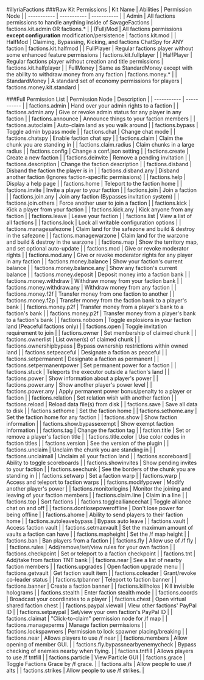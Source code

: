 #illyriaFactions
###Raw Kit Permissions
| Kit Name | Abilities |	Permission Node |
| ----------- | ----------- | ----------- |
| Admin | All factions permissions to handle anything inside of SavageFactions | factions.kit.admin OR factions.* |
| (Full)Mod | All factions permissions **except configuration** modification/persistence | factions.kit.mod |
| HalfMod | Claiming, Bypassing, Kicking, and factions ChatSpy for ANY faction | factions.kit.halfmod |
| FullPlayer | Regular factions player without some enhanced feature permissions |  factions.kit.fullplayer |
| HalfPlayer | Regular factions player without creation and title permissions | factions.kit.halfplayer |
| FullMoney | Same as StandardMoney except with the ability to withdraw money from any faction | factions.money.* |
| StandardMoney | A standard set of economy permissions for players | factions.money.kit.standard |

###Full Permission List
| Permission Node | Description |
| ----------- | ----------- |
| factions.admin | Hand over your admin rights to a faction |
| factions.admin.any | Give or revoke admin status for any player in any faction |
| factions.announce | Announce things to your faction members |
| factions.autoclaim | Auto-claim land as you walk around |
| factions.bypass | Toggle admin bypass mode |
| factions.chat | Change chat mode |
| factions.chatspy | Enable faction chat spy |
| factions.claim | Claim the chunk you are standing in |
| factions.claim.radius | Claim chunks in a large radius |
| factions.config | Change a conf.json setting |
| factions.create | Create a new faction |
| factions.deinvite | Remove a pending invitation |
| factions.description | Change the faction description |
| factions.disband | Disband the faction the player is in |
| factions.disband.any | Disband another faction (Ignores faction-specific permissions) |
| factions.help | Display a help page |
| factions.home | Teleport to the faction home |
| factions.invite | Invite a player to your faction |
| factions.join | Join a faction |
| factions.join.any | Join any faction (Bypasses invitation system) |
| factions.join.others | Force another user to join a faction |
| factions.kick | Kick a player from your faction |
| factions.kick.any | Kick anyone from any faction |
| factions.leave | Leave your faction |
| factions.list | View a list of all factions |
| factions.lock | Lock all writable configuration options |
| factions.managesafezone | Claim land for the safezone and build & destroy in the safezone |
| factions.managewarzone | Claim land for the warzone and build & destroy in the warzone |
| factions.map | Show the territory map, and set optional auto-update |
| factions.mod | Give or revoke moderator rights |
| factions.mod.any | Give or revoke moderator rights for any player in any faction |
| factions.money.balance | Show your faction's current balance |
| factions.money.balance.any | Show any faction's current balance |
| factions.money.deposit | Deposit money into a faction bank |
| factions.money.withdraw | Withdraw money from your faction bank |
| factions.money.withdraw.any | Withdraw money from any faction |
| factions.money.f2f | Transfer money from one faction to another |
| factions.money.f2p | Transfer money from the faction bank to a player's bank |
| factions.money.p2f | Transfer money from a player's bank to a faction's bank |
| factions.money.p2f | Transfer money from a player's bank to a faction's bank |
| factions.noboom | Toggle explosions in your faction land (Peaceful factions only) |
| factions.open | Toggle invitation requirement to join |
| factions.owner | Set membership of claimed chunk |
| factions.ownerlist | List owner(s) of claimed chunk |
| factions.ownershipbypass | Bypass ownership restrictions within owned land |
| factions.setpeaceful | Designate a faction as peaceful |
| factions.setpermanent | Designate a faction as permanent |
| factions.setpermanentpower | Set permanent power for a faction |
| factions.stuck | Teleports the executor outside a faction's land |
| factions.power | Show information about a player's power |
| factions.power.any | Show another player's power level |
| factions.power.any | Apply permanent power bonus/penalty to a player or faction |
| factions.relation | Set relation wish with another faction |
| factions.reload | Reload data file(s) from disk |
| factions.save | Save all data to disk |
| factions.sethome | Set the faction home |
| factions.sethome.any | Set the faction home for any faction |
| factions.show | Show faction information |
| factions.show.bypassexempt | Show exempt faction information |
| factions.tag | Change the faction tag |
| faction.title | Set or remove a player's faction title |
| factions.title.color | Use color codes in faction titles |
| factions.version | See the version of the plugin |
| factions.unclaim | Unclaim the chunk you are standing in |
| factions.unclaimall | Unclaim all your faction land |
| factions.scoreboard | Ability to toggle scoreboards |
| factions.showinvites | Show pending invites to your faction |
| factions.seechunk | See the borders of the chunk you are standing in |
| factions.setwarp | Set a faction warp |
| factions.warp | Access and teleport to faction warps |
| factions.modifypower | Modify another player's power |
| factions.monitorlogins | Monitor the joining and leaving of your faction members |
| factions.claim.line | Claim in a line |
| factions.top | Sort factions |
| factions.togglealliancechat | Toggle alliance chat on and off |
| factions.dontlosepoweroffline | Don't lose power for being offline |
| factions.ahome | Ability to send players to their faction home |
| factions.autoleavebypass | Bypass auto leave |
| factions.vault | Access faction vault |
| factions.setmaxvault | Set the maximum amount of vaults a faction can have |
| factions.mapheight | Set the /f map height |
| factions.ban | Ban players from a faction |
| factions.fly | Allow use of /f fly |
| factions.rules | Add/remove/set/view rules for your own faction |
| factions.checkpoint | Set or teleport to a faction checkpoint |
| factions.tnt | Add/take from faction TNT bank |
| factions.near | See a list of nearby faction members |
| factions.upgrades | Open faction upgrade menu |
| factions.getvault | Get faction vault item |
| factions.coleader | Grant/revoke co-leader status |
| factions.tpbanner | Teleport to faction banner |
| factions.banner | Create a faction banner |
| factions.killholos | Kill invisible holograms |
| factions.stealth | Enter faction stealth mode |
| factions.coords | Broadcast your coordinates to a player |
| factions.chest | Open virtual shared faction chest |
| factions.paypal.viewall | View other factions' PayPal ID |
| factions.setpaypal | Set/view your own faction's PayPal ID |
| factions.claimat | "Click-to-claim" permission node for /f map |
| factions.manageperms | Manage faction permissions |
| factions.lockspawners | Permission to lock spawner placing/breaking |
| factions.near | Allows players to use /f near |
| factions.members | Allow opening of member GUI. |
| factions.fly.bypassnearbyenemycheck | Bypass checking of enemies nearby when flying. |
| factions.tntfill | Allows players to use /f tntfill |
| factions.particle | View Particle GUI |
| factions.grace | Toggle Factions Grace by /f grace. |
| factions.alts | Allow people to use /f alts |
| factions.strikes | Allow people to use /f strikes. |
